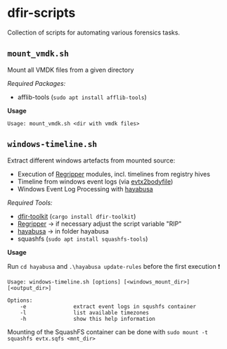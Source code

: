 # dfir-scripts

Collection of  scripts for automating various forensics tasks.

## `mount_vmdk.sh`
Mount all VMDK files from a given directory

*Required Packages:* 
- afflib-tools (`sudo apt install afflib-tools`)

**Usage**
```
Usage: mount_vmdk.sh <dir with vmdk files>
```


## `windows-timeline.sh`
Extract different windows artefacts from mounted source:
- Execution of [Regripper](https://github.com/keydet89/RegRipper3.0) modules, incl. timelines from registry hives
- Timeline from windows event logs (via [evtx2bodyfile](https://github.com/dfir-dd/dfir-toolkit))
- Windows Event Log Processing with [hayabusa](https://github.com/Yamato-Security/hayabusa) 

*Required Tools:* 
- [dfir-toolkit](https://github.com/dfir-dd/dfir-toolkit) (`cargo install dfir-toolkit`)
- [Regripper](https://github.com/keydet89/RegRipper3.0) -> if necessary adjust the script variable "RIP"
- [hayabusa](https://github.com/Yamato-Security/hayabusa) -> in folder hayabusa
- squashfs (`sudo apt install squashfs-tools`)

**Usage**

Run `cd hayabusa` and `.\hayabusa update-rules` before the first execution :exclamation:
```
Usage: windows-timeline.sh [options] [<windows_mount_dir>] [<output_dir>]

Options:
    -e               extract event logs in squshfs container
    -l               list available timezones
    -h               show this help information
```

Mounting of the SquashFS container can be done with `sudo mount -t squashfs evtx.sqfs <mnt_dir>`
